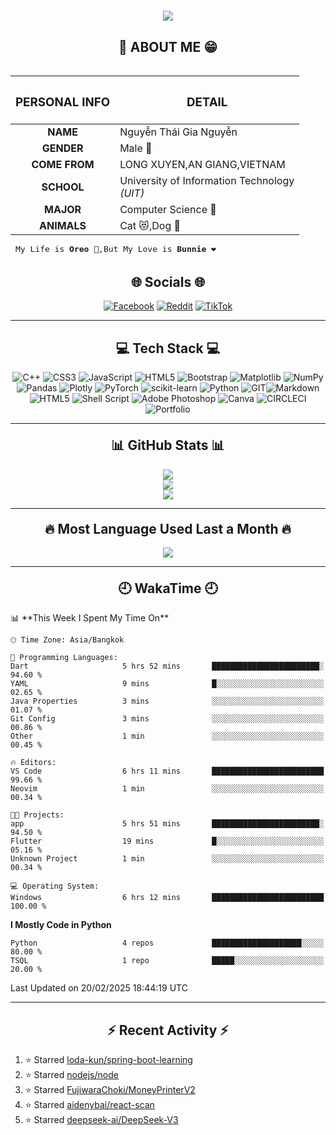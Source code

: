 <div>
<center>
<h1 align="center">
    <img src="https://readme-typing-svg.herokuapp.com/?font=Righteous&size=35&center=true&vCenter=true&width=500&height=70&duration=4000&lines=Hi+There!+👋;+I'm+NTG+Nguyen!;" />
</h1>
<h2 align="center"> 💬 ABOUT ME 😁</h2>

<table align="left">
	<thead>
		<tr>
			<th align="center"><h3><strong>PERSONAL INFO</strong></h3></th>
			<th align="center"><h3><strong>DETAIL</strong></h3></th>
		</tr>
	</thead>
	<tbody>
		<tr>
			<td align="center"><strong>NAME</strong></td>
			<td>Nguyễn Thái Gia Nguyễn</td>
		</tr>
		<tr>
			<td align="center"><strong>GENDER</strong></td>
			<td>Male 👨</td>
		</tr>
		<tr>
			<td align="center"><strong>COME FROM</strong></td>
			<td>LONG XUYEN,AN GIANG,VIETNAM</td>
		</tr>
		<tr>
			<td align="center"><strong>SCHOOL</strong></td>
			<td>University of Information Technology<br><em>(UIT)</em></td>
		</tr>
		<tr>
			<td align="center"><strong>MAJOR</strong></td>
			<td>Computer Science 🔬</td>
		</tr>
		<tr>
			<td align="center"><strong>ANIMALS</strong></td>
			<td>Cat 😻,Dog 🐶</td>
		</tr>
	</tbody>
	<tfoot>
		<tr>
			<td colspan="2">
				<pre>My Life is <strong>Oreo</strong> 🍪,But My Love is <strong>Bunnie</strong> ❤</pre>
			</td>
		</tr>
	</tfoot>
</table>
<div align="right">
<hr>

<h2 align = "center">🌐 Socials 🌐</h2>
<div align="center" >
  
[![Facebook](https://img.shields.io/badge/Facebook-%231877F2.svg?logo=Facebook&logoColor=white)](https://www.facebook.com/profile.php?id=100079383431636) 
[![Reddit](https://img.shields.io/badge/Reddit-%23FF4500.svg?logo=Reddit&logoColor=white)](https://reddit.com/user/NTGNguyen) 
[![TikTok](https://img.shields.io/badge/TikTok-%23000000.svg?logo=TikTok&logoColor=white)](https://tiktok.com/@NTGNguyen) 

</div>

<hr>

<h2 align = "center"> 💻 Tech Stack  💻</h2> 
<div align="center">
  
![C++](https://img.shields.io/badge/c++-%2300599C.svg?style=for-the-badge&logo=c%2B%2B&logoColor=white) ![CSS3](https://img.shields.io/badge/css3-%231572B6.svg?style=for-the-badge&logo=css3&logoColor=white) ![JavaScript](https://img.shields.io/badge/javascript-%23323330.svg?style=for-the-badge&logo=javascript&logoColor=%23F7DF1E) ![HTML5](https://img.shields.io/badge/html5-%23E34F26.svg?style=for-the-badge&logo=html5&logoColor=white) ![Bootstrap](https://img.shields.io/badge/bootstrap-%238511FA.svg?style=for-the-badge&logo=bootstrap&logoColor=white) ![Matplotlib](https://img.shields.io/badge/Matplotlib-%23ffffff.svg?style=for-the-badge&logo=Matplotlib&logoColor=black) ![NumPy](https://img.shields.io/badge/numpy-%23013243.svg?style=for-the-badge&logo=numpy&logoColor=white) ![Pandas](https://img.shields.io/badge/pandas-%23150458.svg?style=for-the-badge&logo=pandas&logoColor=white) ![Plotly](https://img.shields.io/badge/Plotly-%233F4F75.svg?style=for-the-badge&logo=plotly&logoColor=white) ![PyTorch](https://img.shields.io/badge/PyTorch-%23EE4C2C.svg?style=for-the-badge&logo=PyTorch&logoColor=white) ![scikit-learn](https://img.shields.io/badge/scikit--learn-%23F7931E.svg?style=for-the-badge&logo=scikit-learn&logoColor=white) ![Python](https://img.shields.io/badge/python-3670A0?style=for-the-badge&logo=python&logoColor=ffdd54) ![GIT](https://img.shields.io/badge/Git-fc6d26?style=for-the-badge&logo=git&logoColor=white)![Markdown](https://img.shields.io/badge/markdown-%23000000.svg?style=for-the-badge&logo=markdown&logoColor=white) ![HTML5](https://img.shields.io/badge/html5-%23E34F26.svg?style=for-the-badge&logo=html5&logoColor=white) ![Shell Script](https://img.shields.io/badge/shell_script-%23121011.svg?style=for-the-badge&logo=gnu-bash&logoColor=white) ![Adobe Photoshop](https://img.shields.io/badge/adobe%20photoshop-%2331A8FF.svg?style=for-the-badge&logo=adobe%20photoshop&logoColor=white) ![Canva](https://img.shields.io/badge/Canva-%2300C4CC.svg?style=for-the-badge&logo=Canva&logoColor=white) ![CIRCLECI](https://img.shields.io/badge/CIRCLECI-02303A.svg?style=for-the-badge&logo=CIRCLECI&logoColor=white&color=%23343434) ![Portfolio](https://img.shields.io/badge/Portfolio-%23000000.svg?style=for-the-badge&logo=firefox&logoColor=#FF7139)


</div>
</div>

</div>

<hr>










<h2 align = "center" style="margin-top:20px ">📊 GitHub Stats 📊</h2> 
<div align="center">
  
![](https://github-readme-stats.vercel.app/api?username=NTGNguyen&theme=highcontrast&hide_border=false&include_all_commits=true&count_private=true)<br/>
![](https://github-readme-streak-stats.herokuapp.com/?user=NTGNguyen&theme=highcontrast&hide_border=false)<br/>
![](https://github-readme-stats.vercel.app/api/top-langs/?username=NTGNguyen&theme=highcontrast&hide_border=false&include_all_commits=true&count_private=true&layout=compact&exclude_repo=IT004-CS115-UIT)


</div>
<hr>
<div align = "center">
<h2 align = "center" style="margin-top:20px ">🔥 Most Language Used Last a Month 🔥</h2> 
<a href="https://wakatime.com"><img src="https://wakatime.com/share/@NTGNGuyen/239ef663-ee97-48ea-a118-c40862c09ac2.png" /></a>
</div>
<hr>
<h2 align = "center" style="margin-top:20px ">🕘 WakaTime 🕘</h2> 
<!--START_SECTION:waka-->
📊 **This Week I Spent My Time On** 

```text
🕑︎ Time Zone: Asia/Bangkok

💬 Programming Languages: 
Dart                     5 hrs 52 mins       ████████████████████████░   94.60 % 
YAML                     9 mins              █░░░░░░░░░░░░░░░░░░░░░░░░   02.65 % 
Java Properties          3 mins              ░░░░░░░░░░░░░░░░░░░░░░░░░   01.07 % 
Git Config               3 mins              ░░░░░░░░░░░░░░░░░░░░░░░░░   00.86 % 
Other                    1 min               ░░░░░░░░░░░░░░░░░░░░░░░░░   00.45 % 

🔥 Editors: 
VS Code                  6 hrs 11 mins       █████████████████████████   99.66 % 
Neovim                   1 min               ░░░░░░░░░░░░░░░░░░░░░░░░░   00.34 % 

🐱‍💻 Projects: 
app                      5 hrs 51 mins       ████████████████████████░   94.50 % 
Flutter                  19 mins             █░░░░░░░░░░░░░░░░░░░░░░░░   05.16 % 
Unknown Project          1 min               ░░░░░░░░░░░░░░░░░░░░░░░░░   00.34 % 

💻 Operating System: 
Windows                  6 hrs 12 mins       █████████████████████████   100.00 % 
```

**I Mostly Code in Python** 

```text
Python                   4 repos             ████████████████████░░░░░   80.00 % 
TSQL                     1 repo              █████░░░░░░░░░░░░░░░░░░░░   20.00 % 
```




 Last Updated on 20/02/2025 18:44:19 UTC
<!--END_SECTION:waka-->
<hr>
<h2 align="center"> ⚡ Recent Activity ⚡</h2>

<!--RECENT_ACTIVITY:start-->
1. ⭐ Starred [loda-kun/spring-boot-learning](https://github.com/loda-kun/spring-boot-learning)<br>
2. ⭐ Starred [nodejs/node](https://github.com/nodejs/node)<br>
3. ⭐ Starred [FujiwaraChoki/MoneyPrinterV2](https://github.com/FujiwaraChoki/MoneyPrinterV2)<br>
4. ⭐ Starred [aidenybai/react-scan](https://github.com/aidenybai/react-scan)<br>
5. ⭐ Starred [deepseek-ai/DeepSeek-V3](https://github.com/deepseek-ai/DeepSeek-V3)<br>
<!--RECENT_ACTIVITY:end-->

 




<!-- Proudly created with GPRM ( https://gprm.itsvg.in ) -->
</center>
